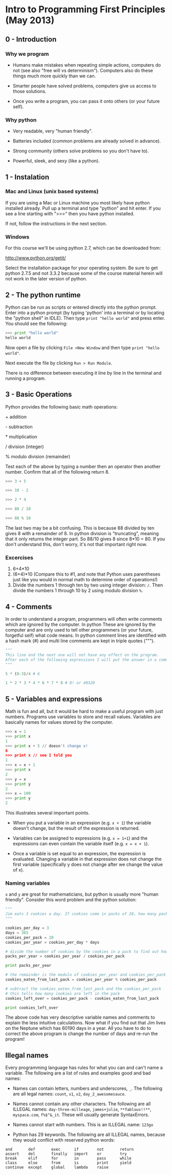 Intro to Programming First Principles (May 2013)
========

## 0 - Introduction

### Why we program

* Humans make mistakes when repeating simple actions, computers do not (see also "free will vs determinism"). Computers also do these things much more quickly than we can.

* Smarter people have solved problems, computers give us access to those solutions.

* Once you write a program, you can pass it onto others (or your future self).

### Why python

* Very readable, very "human friendly".

* Batteries included (common problems are already solved in advance).

* Strong community (others solve problems so you don't have to).

* Powerful, sleek, and sexy (like a python).

## 1 - Instalation

### Mac and Linux (unix based systems)

If you are using a Mac or Linux machine you most likely have python installed already. Pull up a terminal and type "python" and hit enter. If you see a line starting with ">>>" then you have python installed.

If not, follow the instructions in the next section.

### Windows

For this course we'll be using python 2.7, which can be downloaded from:

http://www.python.org/getit/

Select the installation package for your operating system. Be sure to get python 2.7.5 and not 3.3.2 because some of the course material herein will not work in the later version of python.

## 2 - The python runtime

Python can be run as scripts or entered directly into the python prompt. Enter into a python prompt (by typing 'python' into a terminal or by locating the "python shell" in IDLE). Then type `print "hello world"` and press enter. You should see the following:

```python
>>> print "hello world"
hello world
```

Now open a file by clicking `File >New Window` and then type `print "hello world"`.

Next execute the file by clicking `Run > Run Module`.

There is no difference between executing it line by line in the terminal and running a program.

## 3 - Basic Operations

Python provides the following basic math operations:

\+ addition

\- subtraction

\* multiplication

/ division (integer)

% modulo division (remainder)

Test each of the above by typing a number then an operator then another number. Confirm that all of the following return 8.

```python
>>> 3 + 5

>>> 10 - 2

>>> 2 * 4

>>> 88 / 10

>>> 88 % 10
```

The last two may be a bit confusing. This is because 88 divided by ten gives 8 with a remainder of 8. In python division is "truncating", meaning that it only returns the integer part. So 88/10 gives 8 since 8*10 = 80. If you don't understand this, don't worry, it's not that important right now.

### Excercises

1. 6+4*10
2. (6+4)*10 (Compare this to #1, and note that Python uses parentheses just like you would in normal math to determine order of operations!)
3. Divide the numbers 1 through ten by two using integer division: `/`. Then divide the numbers 1 through 10 by 2 using modulo division `%`.

## 4 - Comments

In order to understand a program, programmers will often write comments which are ignored by the computer. In python These are ignored by the computer and are only used to tell other programmers (or your future, forgetful self) what code means. In python comment lines are identified with a hash mark (#) and multi line comments are kept in triple quotes (""").

```python
"""
This line and the next one will not have any effect on the program.
After each of the following expressions I will put the answer in a comment.
"""

5 * (8-3)/4 # 6

1 * 2 * 3 * 4 * 6 * 7 * 8 # 8! or 40320

```
## 5 - Variables and expressions

Math is fun and all, but it would be hard to make a useful program with just numbers. Programs use variables to store and recall values. Variables are basically names for values stored by the computer.

```python
>>> x = 1
>>> print x
1
>>> print x + 5 // doesn't change x!
6
>>> print x // see I told you
1
>>> x = x + 1
>>> print x
2
>>> y = x
>>> print y
2
>>> x = 100
>>> print y
2
```

This illustrates several important points.

* When you put a variable in an expression (e.g. `x + 1`) the variable doesn't change, but the result of the expression is returned.

* Variables can be assigned to expressions (e.g. `x = 1+1`) and the expressions can even contain the variable itself (e.g. `x = x + 1`).

* Once a variable is set equal to an expression, the expression is evaluated. Changing a variable in that expression does not change the first variable (specifically y does not change after we change the value of x).

### Naming variables

`x` and `y` are great for mathematicians, but python is usually more "human friendly". Consider this word problem and the python solution:

```python
"""
Jim eats 3 cookies a day. If cookies come in packs of 20, how many packs (round down) does he eat in a year? How many cookies will he have left over at that time?
"""

cookies_per_day = 3
days = 365
cookies_per_pack = 20
cookies_per_year = cookies_per_day * days

# divide the number of cookies by the cookies in a pack to find out how many packs Jim eats
packs_per_year = cookies_per_year / cookies_per_pack

print packs_per_year

# the remainder is the modulo of cookies_per_year and cookies_per_pack
cookies_eaten_from_last_pack = cookies_per_year % cookies_per_pack

# subtract the cookies_eaten_from_last_pack and the cookies_per_pack
# this tells how many cookies are left in the pack
cookies_left_over = cookies_per_pack - cookies_eaten_from_last_pack

print cookies_left_over
```

The above code has very descriptive variable names and comments to explain the less intuitive calculations. Now what if you find out that Jim lives on the Neptune which has 60190 days in a year. All you have to do to correct the above program is change the number of days and re-run the program!

## Illegal names

Every programming language has rules for what you can and can't name a variable. The following are a list of rules and examples good and bad names:

* Names can contain letters, numbers and underscores, `_`. The following are all legal names: `count`, `x1`, `x2`, `day_2_awesomesauce`.

* Names cannot contain any other characters. The following are all ILLEGAL names: `day-three-milleage`, `james+julie`, `**fablous!!**`, `myspace.com`, `f%$^&_it`. These will usually generate SyntaxErrors.

* Names cannot start with numbers. This is an ILLEGAL name: `123go`

* Python has 29 keywords. The following are all ILLEGAL names, because they would conflict with reserved python words:

```
and       def       exec      if        not       return 
assert    del       finally   import    or        try 
break     elif      for       in        pass      while 
class     else      from      is        print     yield 
continue  except    global    lambda    raise 
```
